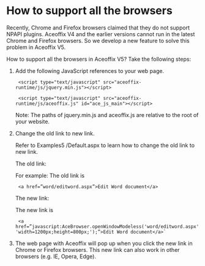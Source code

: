 # How to support all the browsers

Recently, Chrome and Firefox browsers claimed that they do not support NPAPI plugins. Aceoffix V4 and the earlier versions cannot run in the latest Chrome and Firefox browsers. So we develop a new feature to solve this problem in Aceoffix V5.

How to support all the browsers in Aceoffix V5? Take the following steps:

1. Add the following JavaScript references to your web page.

        <script type="text/javascript" src="aceoffix-runtime/js/jquery.min.js"></script>
		
        <script type="text/javascript" src="aceoffix-runtime/js/aceoffix.js" id="ace_js_main"></script>

    Note: The paths of jquery.min.js  and aceoffix.js are relative to the root of your website.
	
2. Change the old link to new link.

    Refer to Examples5 /Default.aspx to learn how to change the old link to new link.

    The old link:

    For example: The old link is 
	
	    <a href=”word/editword.aspx”>Edit Word document</a>
	
	The new link:
    
    The new link is 
	
	    <a href=”javascript:AceBrowser.openWindowModeless('word/editword.aspx', 'width=1200px;height=800px;');”>Edit Word document</a>`

3. The web page with Aceoffix will pop up when you click the new link in Chrome or Firefox browsers.  This new link can also work in other browsers (e.g. IE,  Opera, Edge).
